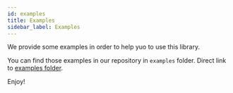 ```yaml
---
id: examples
title: Examples
sidebar_label: Examples
---
```


We provide some examples in order to help yuo to use this library. 

You can find those examples in our repository in `examples` folder.
Direct link to <a href="https://github.com/biscolab/google-maps-php-sdk/tree/master/examples" target="_blank">examples folder</a>.

Enjoy! 